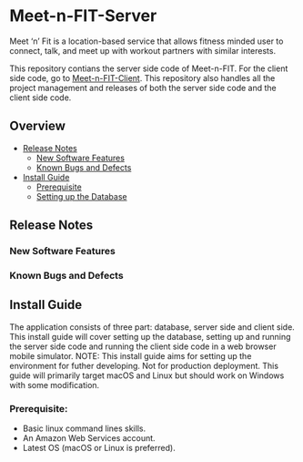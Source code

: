# Meet-n-FIT-Server
Meet ‘n’ Fit is a location-based service that allows fitness minded user to connect, talk, and meet up with workout partners with similar interests.

This repository contians the server side code of Meet-n-FIT. For the client side code, go to [Meet-n-FIT-Client](https://github.com/yhzhao343/Meet-n-FIT-Client). This repository also handles all the project management and releases of both the server side code and the client side code.
## Overview
* [Release Notes](#Release-Notes)
    * [New Software Features](#New-Software-Features)
    * [Known Bugs and Defects](#Known-Bugs-and-Defects)
* [Install Guide](#Install-Guide)
    * [Prerequisite](#Prerequisite)
    * [Setting up the Database](#Setting-up-the-Database)

## Release Notes
### New Software Features
### Known Bugs and Defects

## Install Guide
The application consists of three part: database, server side and client side. This install guide will cover setting up the database, setting up and running the server side code and running the client side code in a web browser mobile simulator. NOTE: This install guide aims for setting up the environment for futher developing. Not for production deployment. This guide will primarily target macOS and Linux but should work on Windows with some modification.

### Prerequisite:
* Basic linux command lines skills.
* An Amazon Web Services account.
* Latest OS (macOS or Linux is preferred).

